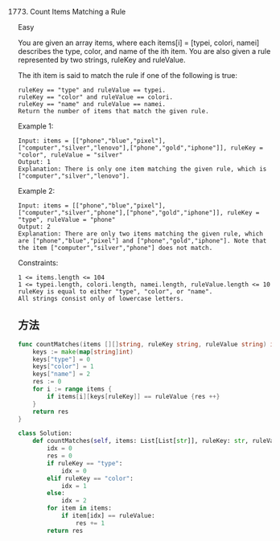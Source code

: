 1773. Count Items Matching a Rule


Easy


You are given an array items, where each items[i] = [typei, colori, namei] describes the type, color, and name of the ith item. You are also given a rule represented by two strings, ruleKey and ruleValue.

The ith item is said to match the rule if one of the following is true:

```
ruleKey == "type" and ruleValue == typei.
ruleKey == "color" and ruleValue == colori.
ruleKey == "name" and ruleValue == namei.
Return the number of items that match the given rule.
```
 

Example 1:

```
Input: items = [["phone","blue","pixel"],["computer","silver","lenovo"],["phone","gold","iphone"]], ruleKey = "color", ruleValue = "silver"
Output: 1
Explanation: There is only one item matching the given rule, which is ["computer","silver","lenovo"].
```

Example 2:

```
Input: items = [["phone","blue","pixel"],["computer","silver","phone"],["phone","gold","iphone"]], ruleKey = "type", ruleValue = "phone"
Output: 2
Explanation: There are only two items matching the given rule, which are ["phone","blue","pixel"] and ["phone","gold","iphone"]. Note that the item ["computer","silver","phone"] does not match.
```
 

Constraints:

```
1 <= items.length <= 104
1 <= typei.length, colori.length, namei.length, ruleValue.length <= 10
ruleKey is equal to either "type", "color", or "name".
All strings consist only of lowercase letters.
```


## 方法


```go
func countMatches(items [][]string, ruleKey string, ruleValue string) int {
    keys := make(map[string]int)
    keys["type"] = 0
    keys["color"] = 1
    keys["name"] = 2
    res := 0
    for i := range items {
        if items[i][keys[ruleKey]] == ruleValue {res ++}
    }
    return res
}

```


```python
class Solution:
    def countMatches(self, items: List[List[str]], ruleKey: str, ruleValue: str) -> int:
        idx = 0
        res = 0
        if ruleKey == "type":
            idx = 0
        elif ruleKey == "color":
            idx = 1
        else:
            idx = 2
        for item in items:
            if item[idx] == ruleValue:
                res += 1
        return res
```